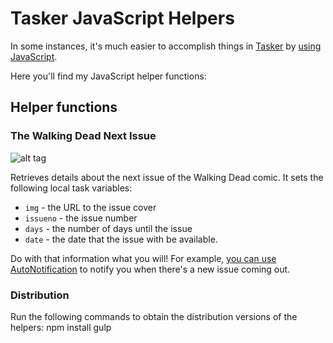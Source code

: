 # Tasker JavaScript Helpers

In some instances, it's much easier to accomplish things in [Tasker](https://play.google.com/store/apps/details?id=net.dinglisch.android.taskerm&hl=en) by [using JavaScript](http://tasker.dinglisch.net/userguide/en/javascript.html).

Here you'll find my JavaScript helper functions:

## Helper functions

### The Walking Dead Next Issue

![alt tag](https://imagecomics.com/images/made/images/remote/https_d138hkes00e90m.cloudfront.net/release_images/TWD143-2x3-300_200_308.jpg)

Retrieves details about the next issue of the Walking Dead comic. It sets the following local task variables:

- `img` - the URL to the issue cover
- `issueno` - the issue number
- `days` - the number of days until the issue
- `date` - the date that the issue with be available.

Do with that information what you will! For example, [you can use AutoNotification](http://imgur.com/a/ZPTwv#0) to notify you when there's a new issue coming out.

### Distribution

Run the following commands to obtain the distribution versions of the helpers:
    npm install
    gulp

